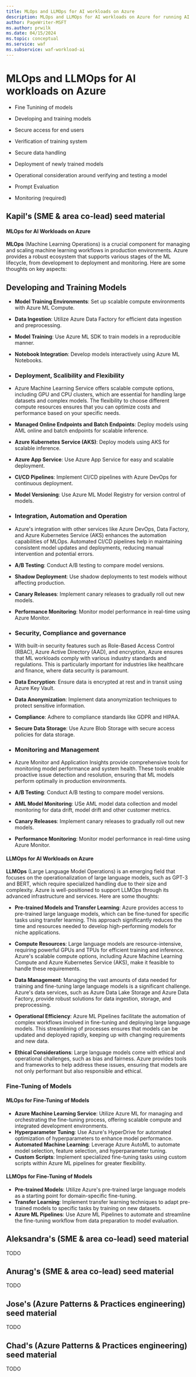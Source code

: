 ```yaml
---
title: MLOps and LLMOps for AI workloads on Azure
description: MLOps and LLMOps for AI workloads on Azure for running AI workloads.
author: PageWriter-MSFT
ms.author: prwilk
ms.date: 04/15/2024
ms.topic: conceptual
ms.service: waf
ms.subservice: waf-workload-ai
---
```


# MLOps and LLMOps for AI workloads on Azure

- Fine Tunining of models
- Developing and training models
- Secure access for end users
- Verification of training system

- Secure data handling
- Deployment of newly trained models

- Operational consideration around verifying and testing a model
- Prompt Evaluation
- Monitoring (required)

## Kapil's (SME & area co-lead) seed material
  
#### MLOps for AI Workloads on Azure  
  
**MLOps** (Machine Learning Operations) is a crucial component for managing and scaling machine learning workflows in production environments. Azure provides a robust ecosystem that supports various stages of the ML lifecycle, from development to deployment and monitoring. Here are some thoughts on key aspects:  

## Developing and Training Models  
- **Model Training Environments**: Set up scalable compute environments with Azure ML Compute.  
- **Data Ingestion**: Utilize Azure Data Factory for efficient data ingestion and preprocessing.  
- **Model Training**: Use Azure ML SDK to train models in a reproducible manner.  
- **Notebook Integration**: Develop models interactively using Azure ML Notebooks.
  
- ### Deployment, Scalibility and Flexibility
-  Azure Machine Learning Service offers scalable compute options, including GPU and CPU clusters, which are essential for handling large datasets and complex models. The flexibility to choose different compute resources ensures that you can optimize costs and performance based on your specific needs.
- **Managed Online Endpoints and Batch Endpoints**: Deploy models using AML online and batch endpoints for scalable inference.  
- **Azure Kubernetes Service (AKS)**: Deploy models using AKS for scalable inference.  
- **Azure App Service**: Use Azure App Service for easy and scalable deployment.  
- **CI/CD Pipelines**: Implement CI/CD pipelines with Azure DevOps for continuous deployment.  
- **Model Versioning**: Use Azure ML Model Registry for version control of models.   
  
- ### Integration, Automation and Operation
- Azure's integration with other services like Azure DevOps, Data Factory, and Azure Kubernetes Service (AKS) enhances the automation capabilities of MLOps. Automated CI/CD pipelines help in maintaining consistent model updates and deployments, reducing manual intervention and potential errors.
- **A/B Testing**: Conduct A/B testing to compare model versions.  
- **Shadow Deployment**: Use shadow deployments to test models without affecting production.  
- **Canary Releases**: Implement canary releases to gradually roll out new models.  
- **Performance Monitoring**: Monitor model performance in real-time using Azure Monitor.    
  
- ### Security, Compliance and governance
- With built-in security features such as Role-Based Access Control (RBAC), Azure Active Directory (AAD), and encryption, Azure ensures that ML workloads comply with various industry standards and regulations. This is particularly important for industries like healthcare and finance, where data security is paramount.
- **Data Encryption**: Ensure data is encrypted at rest and in transit using Azure Key Vault.  
- **Data Anonymization**: Implement data anonymization techniques to protect sensitive information.  
- **Compliance**: Adhere to compliance standards like GDPR and HIPAA.  
- **Secure Data Storage**: Use Azure Blob Storage with secure access policies for data storage.    
  
- ### Monitoring and Management
- Azure Monitor and Application Insights provide comprehensive tools for monitoring model performance and system health. These tools enable proactive issue detection and resolution, ensuring that ML models perform optimally in production environments.
- **A/B Testing**: Conduct A/B testing to compare model versions.  
- **AML Model Monitoring**: USe AML model data collection and model monitoring for data drift, model drift and other customer metrics.
- **Canary Releases**: Implement canary releases to gradually roll out new models.  
- **Performance Monitoring**: Monitor model performance in real-time using Azure Monitor.  
   
  
#### LLMOps for AI Workloads on Azure  
  
**LLMOps** (Large Language Model Operations) is an emerging field that focuses on the operationalization of large language models, such as GPT-3 and BERT, which require specialized handling due to their size and complexity. Azure is well-positioned to support LLMOps through its advanced infrastructure and services. Here are some thoughts:  
  
- **Pre-trained Models and Transfer Learning**: Azure provides access to pre-trained large language models, which can be fine-tuned for specific tasks using transfer learning. This approach significantly reduces the time and resources needed to develop high-performing models for niche applications.  
  
- **Compute Resources**: Large language models are resource-intensive, requiring powerful GPUs and TPUs for efficient training and inference. Azure's scalable compute options, including Azure Machine Learning Compute and Azure Kubernetes Service (AKS), make it feasible to handle these requirements.  
  
- **Data Management**: Managing the vast amounts of data needed for training and fine-tuning large language models is a significant challenge. Azure's data services, such as Azure Data Lake Storage and Azure Data Factory, provide robust solutions for data ingestion, storage, and preprocessing.  
  
- **Operational Efficiency**: Azure ML Pipelines facilitate the automation of complex workflows involved in fine-tuning and deploying large language models. This streamlining of processes ensures that models can be updated and deployed rapidly, keeping up with changing requirements and new data.  
  
- **Ethical Considerations**: Large language models come with ethical and operational challenges, such as bias and fairness. Azure provides tools and frameworks to help address these issues, ensuring that models are not only performant but also responsible and ethical.  
  
### Fine-Tuning of Models  
  
#### MLOps for Fine-Tuning of Models  
  
- **Azure Machine Learning Service**: Utilize Azure ML for managing and orchestrating the fine-tuning process, offering scalable compute and integrated development environments.  
- **Hyperparameter Tuning**: Use Azure's HyperDrive for automated optimization of hyperparameters to enhance model performance.  
- **Automated Machine Learning**: Leverage Azure AutoML to automate model selection, feature selection, and hyperparameter tuning.  
- **Custom Scripts**: Implement specialized fine-tuning tasks using custom scripts within Azure ML pipelines for greater flexibility.  
  
#### LLMOps for Fine-Tuning of Models  
  
- **Pre-trained Models**: Utilize Azure's pre-trained large language models as a starting point for domain-specific fine-tuning.  
- **Transfer Learning**: Implement transfer learning techniques to adapt pre-trained models to specific tasks by training on new datasets.  
- **Azure ML Pipelines**: Use Azure ML Pipelines to automate and streamline the fine-tuning workflow from data preparation to model evaluation.  
 


## Aleksandra's (SME & area co-lead) seed material

TODO

## Anurag's (SME & area co-lead) seed material

TODO

## Jose's (Azure Patterns & Practices engineering) seed material

TODO

## Chad's (Azure Patterns & Practices engineering) seed material

TODO
